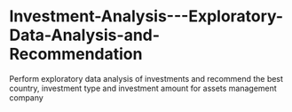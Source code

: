 # Investment-Analysis---Exploratory-Data-Analysis-and-Recommendation
Perform exploratory data analysis of investments and recommend the best country, investment type and investment amount for assets management company
